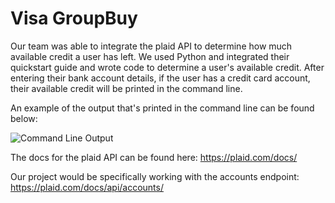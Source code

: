 # Visa GroupBuy

Our team was able to integrate the plaid API to determine how much available credit a user has left. We used Python and integrated their quickstart guide and wrote code to determine a user's available credit. After entering their bank account details, if the user has a credit card account, their available credit will be printed in the command line. 

An example of the output that's printed in the command line can be found below: 

![Command Line Output](https://raw.githubusercontent.com/dapeletz/Visa-GroupBuy/master/assets/output_example.png?token=ARM2ABZEH4EBKE3V2GULV527R4WPK)

The docs for the plaid API can be found here: https://plaid.com/docs/

Our project would be specifically working with the accounts endpoint: https://plaid.com/docs/api/accounts/
